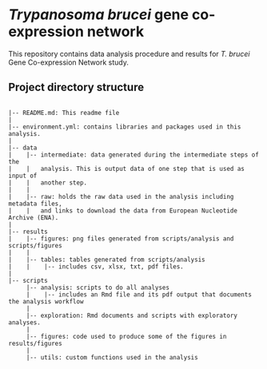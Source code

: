 # *Trypanosoma brucei* gene co-expression network
This repository contains data analysis procedure and results for *T. brucei* Gene Co-expression Network study.

## Project directory structure

```
   
|-- README.md: This readme file
|
|-- environment.yml: contains libraries and packages used in this analysis.
|
|-- data
|    |-- intermediate: data generated during the intermediate steps of the
|    |   analysis. This is output data of one step that is used as input of
|    |   another step.
|    |
|    |-- raw: holds the raw data used in the analysis including metadata files,
|    |   and links to download the data from European Nucleotide Archive (ENA).
|
|-- results
|    |-- figures: png files generated from scripts/analysis and scripts/figures
|    |
|    |-- tables: tables generated from scripts/analysis
|    |    |-- includes csv, xlsx, txt, pdf files.
|    
|-- scripts
     |-- analysis: scripts to do all analyses
     |    |-- includes an Rmd file and its pdf output that documents the analysis workflow
     |
     |-- exploration: Rmd documents and scripts with exploratory analyses.
     |
     |-- figures: code used to produce some of the figures in results/figures
     |
     |-- utils: custom functions used in the analysis
```
